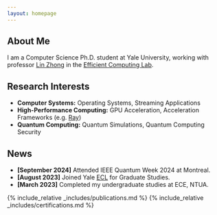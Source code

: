 ```yaml
---
layout: homepage
---
```


## About Me

I am a Computer Science Ph.D. student at Yale University, working with professor [Lin Zhong](https://www.linzhong.org) in the [Efficient Computing Lab](http://www.yecl.org).

## Research Interests

- **Computer Systems:** Operating Systems, Streaming Applications 
- **High-Performance Computing:** GPU Acceleration, Acceleration Frameworks (e.g. [Ray](https://www.ray.io))
- **Quantum Computing:** Quantum Simulations, Quantum Computing Security

## News
- **[September 2024]** Attended IEEE Quantum Week 2024 at Montreal. 
- **[August 2023]** Joined Yale [ECL](http://www.yecl.org) for Graduate Studies. 
- **[March 2023]** Completed my undergraduate studies at ECE, NTUA.

{% include_relative _includes/publications.md %}
{% include_relative _includes/certifications.md %}